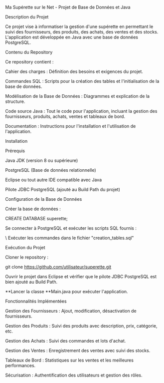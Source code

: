 Ma Supérette sur le Net - Projet de Base de Données et Java

Description du Projet

Ce projet vise à informatiser la gestion d'une supérette en permettant le suivi des fournisseurs, des produits, des achats, des ventes et des stocks. L'application est développée en Java avec une base de données PostgreSQL.

Contenu du Repository

Ce repository contient :

Cahier des charges : Définition des besoins et exigences du projet.

Commandes SQL : Scripts pour la création des tables et l'initialisation de la base de données.

Modélisation de la Base de Données : Diagrammes et explication de la structure.

Code source Java : Tout le code pour l'application, incluant la gestion des fournisseurs, produits, achats, ventes et tableaux de bord.

Documentation : Instructions pour l'installation et l'utilisation de l'application.

Installation

Prérequis

Java JDK (version 8 ou supérieure)

PostgreSQL (Base de données relationnelle)

Eclipse ou tout autre IDE compatible avec Java

Pilote JDBC PostgreSQL (ajouté au Build Path du projet)

Configuration de la Base de Données

Créer la base de données :

CREATE DATABASE superette;

Se connecter à PostgreSQL et exécuter les scripts SQL fournis :

\\ Exécuter les commandes dans le fichier "creation_tables.sql"

Exécution du Projet

Cloner le repository :

git clone https://github.com/utilisateur/superette.git

Ouvrir le projet dans Eclipse et vérifier que le pilote JDBC PostgreSQL est bien ajouté au Build Path.

**Lancer la classe **Main.java pour exécuter l'application.

Fonctionnalités Implémentées

Gestion des Fournisseurs : Ajout, modification, désactivation de fournisseurs.

Gestion des Produits : Suivi des produits avec description, prix, catégorie, etc.

Gestion des Achats : Suivi des commandes et lots d'achat.

Gestion des Ventes : Enregistrement des ventes avec suivi des stocks.

Tableaux de Bord : Statistiques sur les ventes et les meilleures performances.

Sécurisation : Authentification des utilisateurs et gestion des rôles.



